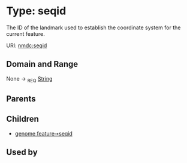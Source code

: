 
# Type: seqid


The ID of the landmark used to establish the coordinate system for the current feature.

URI: [nmdc:seqid](https://microbiomedata/meta/seqid)


## Domain and Range

None ->  <sub>REQ</sub> [String](types/String.md)

## Parents


## Children

 *  [genome feature➞seqid](genome_feature_seqid.md)

## Used by


